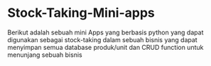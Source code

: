 # Stock-Taking-Mini-apps
Berikut adalah sebuah mini Apps yang berbasis python yang dapat digunakan sebagai stock-taking dalam sebuah bisnis yang dapat menyimpan semua database produk/unit dan CRUD function untuk menunjang sebuah bisnis
